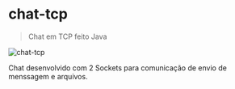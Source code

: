 # chat-tcp
> Chat em TCP feito Java

![chat-tcp](https://github.com/oguhpereira/chat-tcp/blob/master/chat.png?raw=true)

Chat desenvolvido com 2 Sockets para comunicação de envio de menssagem e arquivos.

